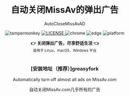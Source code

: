 <h1 align="center">自动关闭MissAv的弹出广告</h1>
<p align="center">AutoCloseMissAvAD</p>

<p align="center">
  <img src="https://img.shields.io/badge/TamperMonkey-v4.13-brightgreen.svg" alt="tampermonkey">
  <a href="LICENSE">
    <img src="https://img.shields.io/badge/license-GPLv3.0-lightgrey.svg" alt="LICENSE">
  </a>
  <img src="https://img.shields.io/badge/Chrome-≥76.0-brightgreen.svg" alt="chrome">
  <img src="https://img.shields.io/badge/Edge-≥88.0-brightgreen.svg" alt="edge">
  <img src="https://img.shields.io/badge/Platform-Windows%20%7C%20Mac%20%7C%20Linux-blue.svg" alt="platform">
</p>

<div align="center">
  <strong>👉 关闭弹出广告，尽享舒适生活 👈</strong><br>
  <sub>适用于 Linux，macOS，Windows 平台</sub>
</div>
<br>
<h3 align="center">[安装地址（推荐）]<span href="https://update.greasyfork.org/scripts/507167/%E8%87%AA%E5%8A%A8%E5%85%B3%E9%97%ADMissAv%E7%9A%84%E5%B9%BF%E5%91%8A.user.js">greasyfork</span></h3>
<p align="center">Automatically turn off almost all ads on MissAv.com</p>
<p align="center">自动关闭MissAv.com几乎所有的广告</p>
